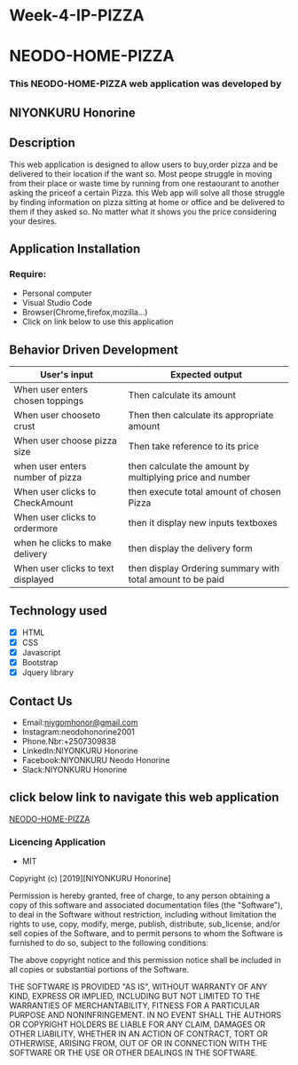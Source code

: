 # Week-4-IP-PIZZA

# NEODO-HOME-PIZZA

 
### This NEODO-HOME-PIZZA web application was developed by  

 ## NIYONKURU Honorine



 ## Description

This web application is designed to allow users to buy,order pizza and be delivered to 
their location if the want so. Most peope struggle in moving from their place or waste time by running from one restaourant to another asking the priceof a certain Pizza.
this Web app will solve all those struggle by finding information on pizza sitting at home or office and be delivered to them if they asked so. No matter what it shows you the price considering your desires.


 ## Application Installation

 ### Require: 

 + Personal computer
 + Visual Studio Code
 + Browser(Chrome,firefox,mozilla...)
 + Click on link below to use this application

 ## Behavior Driven Development

 |     User's input                  |            Expected output                                 |
 |-----------------------------------|------------------------------------------------------------|
 |When user enters chosen toppings   | Then calculate its amount                                  |
 |When user chooseto crust           | Then  then calculate its appropriate amount                |
 |When user choose pizza size        | Then take reference to its price                           |
 |when user enters number of pizza   | then calculate the amount by multiplying price and number  |
 |When user clicks to CheckAmount    | then execute total amount of chosen Pizza                  |
 |When user clicks to ordermore      | then it display new inputs textboxes                       |
 |when he clicks to make delivery    |then display the delivery form                              | 
 |When user clicks to text displayed | then display Ordering summary with total amount to be paid |

 ## Technology used

 - [x] HTML
 - [x] CSS
 - [x] Javascript
 - [x] Bootstrap
 - [x] Jquery library
 
 ## Contact Us

  -  Email:niygomhonor@gmail.com
  -  Instagram:neodohonorine2001
  -  Phone.Nbr:+2507309838
  -  LinkedIn:NIYONKURU Honorine
  -  Facebook:NIYONKURU Neodo Honorine
  -  Slack:NIYONKURU Honorine
           
 ## click below link to  navigate this web application

 [NEODO-HOME-PIZZA](https://niygomhonor.github.io/Week-4-IP-PIZZA/)


 ### Licencing Application

 + MIT

  Copyright (c) [2019][NIYONKURU Honorine]

  Permission is hereby granted, free of charge, to any person obtaining a copy of this software and associated documentation files (the "Software"), to deal in the Software without restriction, including without limitation the rights to use, copy, modify, merge, publish, distribute, sub_license, and/or sell copies of the Software, and to permit persons to whom the Software is furnished to do so, subject to the following conditions:

 The above copyright notice and this permission notice shall be included in all copies or substantial portions of the Software.

 THE SOFTWARE IS PROVIDED "AS IS", WITHOUT WARRANTY OF ANY KIND, EXPRESS OR IMPLIED, INCLUDING BUT NOT LIMITED TO THE WARRANTIES OF MERCHANTABILITY, FITNESS FOR A PARTICULAR PURPOSE AND NONINFRINGEMENT. IN NO EVENT SHALL THE AUTHORS OR COPYRIGHT HOLDERS BE LIABLE FOR ANY CLAIM, DAMAGES OR OTHER LIABILITY, WHETHER IN AN ACTION OF CONTRACT, TORT OR OTHERWISE, ARISING FROM, OUT OF OR IN CONNECTION WITH THE SOFTWARE OR THE USE OR OTHER DEALINGS IN THE SOFTWARE.